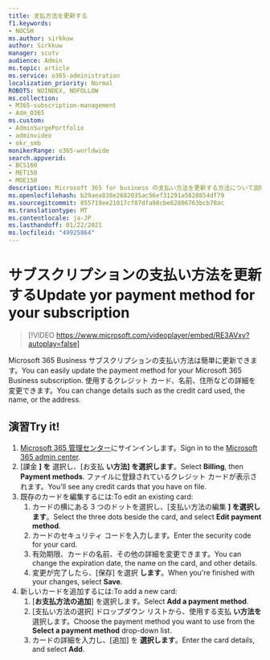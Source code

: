 ```yaml
---
title: 支払方法を更新する
f1.keywords:
- NOCSH
ms.author: sirkkuw
author: Sirkkuw
manager: scotv
audience: Admin
ms.topic: article
ms.service: o365-administration
localization_priority: Normal
ROBOTS: NOINDEX, NOFOLLOW
ms.collection:
- M365-subscription-management
- Adm_O365
ms.custom:
- AdminSurgePortfolio
- adminvideo
- okr_smb
monikerRange: o365-worldwide
search.appverid:
- BCS160
- MET150
- MOE150
description: Microsoft 365 for business の支払い方法を更新する方法について説明します。
ms.openlocfilehash: b29aea838e2682035ac56ef31291a5628854df79
ms.sourcegitcommit: 855719ee21017cf87dfa98cbe62806763bcb78ac
ms.translationtype: MT
ms.contentlocale: ja-JP
ms.lasthandoff: 01/22/2021
ms.locfileid: "49925864"
---
```

# <a name="update-yor-payment-method-for-your-subscription"></a><span data-ttu-id="8ea55-103">サブスクリプションの支払い方法を更新する</span><span class="sxs-lookup"><span data-stu-id="8ea55-103">Update yor payment method for your subscription</span></span>

> [!VIDEO https://www.microsoft.com/videoplayer/embed/RE3AVxy?autoplay=false]

<span data-ttu-id="8ea55-104">Microsoft 365 Business サブスクリプションの支払い方法は簡単に更新できます。</span><span class="sxs-lookup"><span data-stu-id="8ea55-104">You can easily update the payment method for your Microsoft 365 Business subscription.</span></span> <span data-ttu-id="8ea55-105">使用するクレジット カード、名前、住所などの詳細を変更できます。</span><span class="sxs-lookup"><span data-stu-id="8ea55-105">You can change details such as the credit card used, the name, or the address.</span></span>

## <a name="try-it"></a><span data-ttu-id="8ea55-106">演習</span><span class="sxs-lookup"><span data-stu-id="8ea55-106">Try it!</span></span>

1. <span data-ttu-id="8ea55-107">[Microsoft 365 管理センター](https://admin.microsoft.com)にサインインします。</span><span class="sxs-lookup"><span data-stu-id="8ea55-107">Sign in to the [Microsoft 365 admin center](https://admin.microsoft.com).</span></span>
1. <span data-ttu-id="8ea55-108">[課金 **] を** 選択し、[お支払 **い方法] を選択します**。</span><span class="sxs-lookup"><span data-stu-id="8ea55-108">Select **Billing**, then **Payment methods**.</span></span> <span data-ttu-id="8ea55-109">ファイルに登録されているクレジット カードが表示されます。</span><span class="sxs-lookup"><span data-stu-id="8ea55-109">You'll see any credit cards that you have on file.</span></span>
1. <span data-ttu-id="8ea55-110">既存のカードを編集するには:</span><span class="sxs-lookup"><span data-stu-id="8ea55-110">To edit an existing card:</span></span>
    1. <span data-ttu-id="8ea55-111">カードの横にある 3 つのドットを選択し、[支払い方法の編集 **] を選択します**。</span><span class="sxs-lookup"><span data-stu-id="8ea55-111">Select the three dots beside the card, and select **Edit payment method**.</span></span>
    1. <span data-ttu-id="8ea55-112">カードのセキュリティ コードを入力します。</span><span class="sxs-lookup"><span data-stu-id="8ea55-112">Enter the security code for your card.</span></span>
    1. <span data-ttu-id="8ea55-113">有効期限、カードの名前、その他の詳細を変更できます。</span><span class="sxs-lookup"><span data-stu-id="8ea55-113">You can change the expiration date, the name on the card, and other details.</span></span>
    1. <span data-ttu-id="8ea55-114">変更が完了したら、[保存] を選択 **します**。</span><span class="sxs-lookup"><span data-stu-id="8ea55-114">When you're finished with your changes, select **Save**.</span></span>
1. <span data-ttu-id="8ea55-115">新しいカードを追加するには:</span><span class="sxs-lookup"><span data-stu-id="8ea55-115">To add a new card:</span></span>
    1. <span data-ttu-id="8ea55-116">[**お支払方法の追加**] を選択します。</span><span class="sxs-lookup"><span data-stu-id="8ea55-116">Select **Add a payment method**.</span></span>
    1. <span data-ttu-id="8ea55-117">[支払い方法の選択] ドロップダウン リストから、使用する支払 **い方法を** 選択します。</span><span class="sxs-lookup"><span data-stu-id="8ea55-117">Choose the payment method you want to use from the **Select a payment method** drop-down list.</span></span>
    1. <span data-ttu-id="8ea55-118">カードの詳細を入力し、[追加] を **選択します**。</span><span class="sxs-lookup"><span data-stu-id="8ea55-118">Enter the card details, and select **Add**.</span></span>
